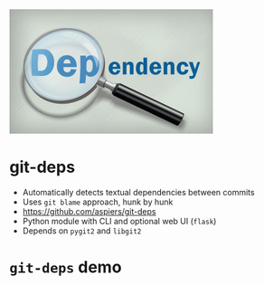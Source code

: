<!-- .slide: data-state="blank-slide" class="full-screen" id="magnifying-glass" data-menu-title="Dependencies" data-timing="40" -->
<img alt="Magnifying glass inspecting dependencies" src="images/dependency.jpg"/>


<!-- .slide: data-state="normal" id="deps" data-timing="40" -->
# git-deps

*   Automatically detects textual dependencies between commits
*   <!-- .element: class="fragment" -->
    Uses `git blame` approach, hunk by hunk
*   <!-- .element: class="fragment" -->
    https://github.com/aspiers/git-deps
*   <!-- .element: class="fragment" -->
    Python module with CLI and optional web UI (`flask`)
*   <!-- .element: class="fragment" -->
    Depends on `pygit2` and `libgit2`


<!-- .slide: data-state="section-break" id="deps-demo" data-menu-title="git-deps demo" data-timing="40" -->
# `git-deps` demo
